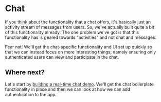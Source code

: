 # Chat <i class="fa fa-graduation-cap fa-2"></i>

If you think about the functionality that a chat offers, it's basically just an activity stream of messages from users. So, we've actually built quite a bit of this functionality already. The one problem we've got is that this functionality has is geared towards "activities" and not chat and messages.

Fear not! We'll get the chat-specific functionality and UI set up quickly so that we can instead focus on more interesting things; namely ensuring only authenticated users can view and participate in the chat.

## Where next?

Let's start by [building a real-time chat demo](./chat.md). We'll get the chat boilerplate functionality in place and then we can look at how we can add authentication to the app.

